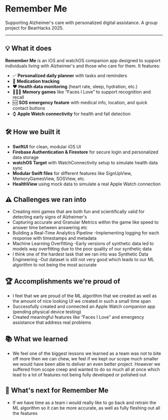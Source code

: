 # Remember Me

Supporting Alzheimer's care with personalized digital assistance.
A group project for BearHacks 2025.

---
  
## 💡 What it does

**Remember Me** is an iOS and watchOS companion app designed to support individuals living with Alzheimer's and those who care for them. It features:

- ✅ **Personalized daily planner** with tasks and reminders  
- 💊 **Medication tracking**  
- ❤️ **Health data monitoring** (heart rate, sleep, hydration, etc.)  
- 👨👩👧 **Memory games** like “Faces I Love” to support recognition and recall  
- 🆘 **SOS emergency feature** with medical info, location, and quick contact buttons  
- ⌚ **Apple Watch connectivity** for health and fall detection

## 🛠 How we built it
- **SwiftUI** for clean, modular iOS UI  
- **Firebase Authentication & Firestore** for secure login and personalized data storage  
- **watchOS Target** with WatchConnectivity setup to simulate health data sync  
- **Modular Swift files** for different features like SignUpView, MemoryGamesView, SOSView, etc.  
- **HealthView** using mock data to simulate a real Apple Watch connection

## ⚠️ Challenges we ran into
- Creating mini games that are both fun and scientifically valid for detecting early signs of Alzheimer's 
- Capturing accurate and Granular Metrics within the game like speed to answer time between answering etc 
- Building a Real-Time Analytics Pipeline
     -Implementing logging for each response with timestamps and metadata
- Machine Learning Overfitting
     -Early versions of synthetic data led to models way overfitting due to the poor quality of our synthetic     data 
- I think one of the hardest task that we ran into was Synthetic Data Engineering
      -Out dataset is still not very good which leads to our ML algorithm to not being the most accurate  

## 🏆 Accomplishments we're proud of
- I feel that we are proud of the ML algorithm that we created as well as the amount of nice looking UI we created in such a small time span
- Successfully created and connected an Apple Watch companion app (pending physical device testing)  
- Created meaningful features like “Faces I Love” and emergency assistance that address real problems

## 📚 What we learned
- We feel one of the biggest lessons we learned as a team was not to bite off more then we can chew, we feel if we kept our scope much smaller we would have been able to deliver an even better project. However we suffered from scope creep and wanted to do so much all at once which lead to a lot of features not being fully developed or polished out  

## 🔮 What's next for Remember Me
- If we have time as a team i would really like to go back and retrain the ML algorithm so it can be more accurate, as well as fully fleshing out all the features 
